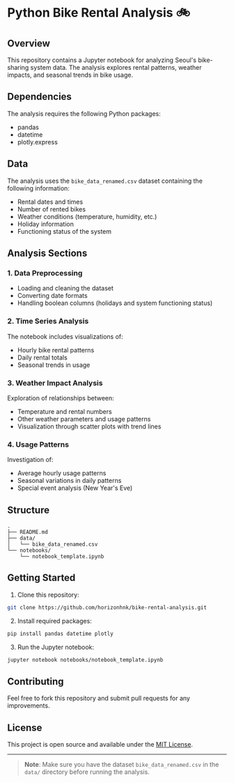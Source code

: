 # Python Bike Rental Analysis 🚲

## Overview
This repository contains a Jupyter notebook for analyzing Seoul's bike-sharing system data. The analysis explores rental patterns, weather impacts, and seasonal trends in bike usage.

## Dependencies
The analysis requires the following Python packages:
- pandas
- datetime
- plotly.express

## Data
The analysis uses the `bike_data_renamed.csv` dataset containing the following information:
- Rental dates and times
- Number of rented bikes
- Weather conditions (temperature, humidity, etc.)
- Holiday information
- Functioning status of the system

## Analysis Sections

### 1. Data Preprocessing
- Loading and cleaning the dataset
- Converting date formats
- Handling boolean columns (holidays and system functioning status)

### 2. Time Series Analysis
The notebook includes visualizations of:
- Hourly bike rental patterns
- Daily rental totals
- Seasonal trends in usage

### 3. Weather Impact Analysis
Exploration of relationships between:
- Temperature and rental numbers
- Other weather parameters and usage patterns
- Visualization through scatter plots with trend lines

### 4. Usage Patterns
Investigation of:
- Average hourly usage patterns
- Seasonal variations in daily patterns
- Special event analysis (New Year's Eve)

## Structure
```
.
├── README.md
├── data/
│   └── bike_data_renamed.csv
└── notebooks/
    └── notebook_template.ipynb
```

## Getting Started

1. Clone this repository:
```bash
git clone https://github.com/horizonhnk/bike-rental-analysis.git
```

2. Install required packages:
```bash
pip install pandas datetime plotly
```

3. Run the Jupyter notebook:
```bash
jupyter notebook notebooks/notebook_template.ipynb
```

## Contributing
Feel free to fork this repository and submit pull requests for any improvements.

## License
This project is open source and available under the [MIT License](LICENSE).

---
> **Note**: Make sure you have the dataset `bike_data_renamed.csv` in the `data/` directory before running the analysis.
